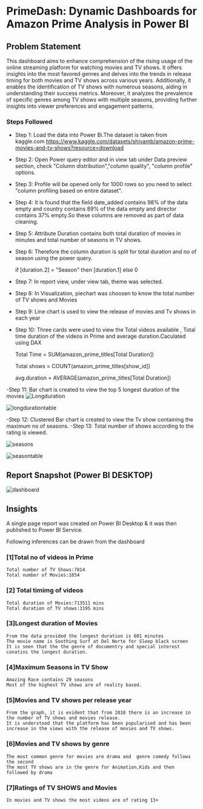# PrimeDash: Dynamic Dashboards for Amazon Prime Analysis in Power BI

## Problem Statement
This dashboard aims to enhance comprehension of the rising usage of the online streaming platform for watching movies and TV shows. It offers insights into the most favored genres and delves into the trends in release timing for both movies and TV shows across various years. Additionally, it enables the identification of TV shows with numerous seasons, aiding in understanding their success metrics. Moreover, it analyzes the prevalence of specific genres among TV shows with multiple seasons, providing further insights into viewer preferences and engagement patterns.

### Steps Followed
- Step 1: Load the data into Power Bi.The dataset is taken from kaggle.com
https://www.kaggle.com/datasets/shivamb/amazon-prime-movies-and-tv-shows?resource=download
- Step 2: Open Power query editor and in view tab under Data preview section, check "Column distribution","column quality", "column profile" options.
- Step 3: Profile will be opened only for 1000 rows so you need to select "column profiling based on entire dataset".
- Step 4: It is found that the field date_added contains 98% of the data empty and country contains 89% of the data empty and director contains 37% empty.So these columns are removed as part of data cleaning.
- Step 5: Attribute Duration contains both total duration of movies in minutes and total number of seasons in TV shows.
- Step 6: Therefore the column duration is split for total duration and no of season using the power query.

	if [duration.2] = "Season" then [duration.1] else 0

- Step 7: In report view, under view tab, theme was selected.
- Step 8: In Visualization, piechart was choosen to know the total number of TV shows and Movies
- Step 9: Line chart is used to view the release of movies and Tv shows in each year
- Step 10: Three cards were used to view the Total videos available , Total time duration of the videos in Prime and average duration.Caculated using DAX

	Total Time = SUM(amazon_prime_titles[Total Duration])

	Total shows = COUNT(amazon_prime_titles[show_id]) 

	avg.duration = AVERAGE(amazon_prime_titles[Total Duration]) 

-Step 11: Bar chart is created to view the top 5 longest duration of the movies
![Longduration](https://github.com/sudeeptha/Project-BI/assets/26385640/7156c67b-ad05-4f56-a4b5-64dd0c5b45fa)

![longdurationtable](https://github.com/sudeeptha/Project-BI/assets/26385640/75dabf5a-a828-4572-b17c-5e5dc8b059a6)

-Step 12: Clustered Bar chart is created to view the Tv show containing the maximum no of seasons.
-Step 13: Total number of shows according to the rating is viewed.

![seasons](https://github.com/sudeeptha/Project-BI/assets/26385640/fd4298ff-9109-4c7b-b916-f8ad77a79afc)

![seasontable](https://github.com/sudeeptha/Project-BI/assets/26385640/e656f1a1-35a1-4a16-bc1b-b2029bde6301)

## Report Snapshot (Power BI DESKTOP)

![dashboard](https://github.com/sudeeptha/Project-BI/assets/26385640/3dce9223-3022-4360-831b-8f976f6670f9)

## Insights
A single page report was created on Power BI Desktop & it was then published to Power BI Service.

Following inferences can be drawn from the dashboard

### [1]Total no of videos in Prime 
	
	Total number of TV Shows:7814
	Total number of Movies:1854

### [2] Total timimg of videos
	
	Total duration of Movies:713511 mins
	Total duration of TV shows:3195 mins

### [3]Longest duration of Movies
	From the data provided the longest duration is 601 minutes
	The movie name is Soothing Surf at Del Norte for Sleep black screen
	It is seen that the the genre of documentry and special interest conatins the longest duration.

### [4]Maximum Seasons in TV Show
	Amazing Race contains 29 seasons
	Most of the highest TV shows are of reality based.

### [5]Movies and TV shows per release year
	From the graph, it is evident that from 2018 there is an increase in the number of TV shows and movies release.
	It is understood that the platform has been popularised and has been increase in the views with the release of movies and TV shows.

### [6]Movies and TV shows by genre
	The most common genre for movies are drama and  genre comedy follows the second
	The most TV shows are in the genre for Animation,Kids and then followed by drama

### [7]Ratings of TV SHOWS and Movies
	In movies and TV shows the most videos are of rating 13+
 
	  








